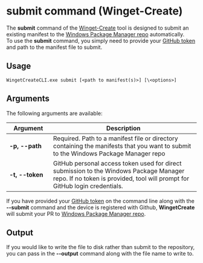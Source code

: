 # submit command (Winget-Create)

The **submit** command of the [Winget-Create](../README.md) tool is designed to submit an existing manifest to the [Windows Package Manager repo](https://docs.microsoft.com/en-us/windows/package-manager/) automatically.  
To use the **submit** command, you simply need to provide your [GitHub token](https://docs.github.com/en/github/authenticating-to-github/creating-a-personal-access-token) and path to the manifest file to submit.

## Usage

`WingetCreateCLI.exe submit [<path to manifest(s)>] [\<options>]`

## Arguments

The following arguments are available:

| <div style="width:100px">Argument</div>| Description |
|----------------  |-------------|
| **-p, --path**   |     Required. Path to a manifest file or directory containing the manifests that you want to submit to the Windows Package Manager repo
| **-t, --token**  | GitHub personal access token used for direct submission to the Windows Package Manager repo. If no token is provided, tool will prompt for GitHub login credentials.

If you have provided your [GitHub token](https://docs.github.com/en/github/authenticating-to-github/creating-a-personal-access-token) on the command line along with the **--submit** command and the device is registered with Github, **WingetCreate** will submit your PR to [Windows Package Manager repo](https://docs.microsoft.com/en-us/windows/package-manager/).  

## Output 
If you would like to write the file to disk rather than submit to the repository, you can pass in the **--output** command along with the file name to write to.